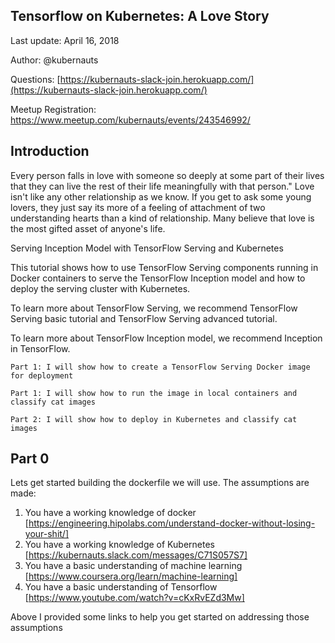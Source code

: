 Tensorflow on Kubernetes: A Love Story
---
Last update: April 16, 2018


Author: @kubernauts

Questions: [https://kubernauts-slack-join.herokuapp.com/](https://kubernauts-slack-join.herokuapp.com/)

Meetup Registration: https://www.meetup.com/kubernauts/events/243546992/

Introduction
---
Every person falls in love with someone so deeply at some part of their lives that they can live the rest of their life meaningfully with that person." Love isn't like any other relationship as we know. If you get to ask some young lovers, they just say its more of a feeling of attachment of two understanding hearts than a kind of relationship. Many believe that love is the most gifted asset of anyone's life.
        

Serving Inception Model with TensorFlow Serving and Kubernetes

This tutorial shows how to use TensorFlow Serving components running in Docker containers to serve the TensorFlow Inception model and how to deploy the serving cluster with Kubernetes.

To learn more about TensorFlow Serving, we recommend TensorFlow Serving basic tutorial and TensorFlow Serving advanced tutorial.

To learn more about TensorFlow Inception model, we recommend Inception in TensorFlow.

`Part 1: I will show how to create a TensorFlow Serving Docker image for deployment`

`Part 1: I will show how to run the image in local containers and classify cat images`

`Part 2: I will show how to deploy in Kubernetes and classify cat images`



Part 0
---

Lets get started building the dockerfile we will use.
The assumptions are made:
1. You have a working knowledge of docker [https://engineering.hipolabs.com/understand-docker-without-losing-your-shit/]
2. You have a working knowledge of Kubernetes [https://kubernauts.slack.com/messages/C71S057S7]
3. You have a basic understanding of machine learning [https://www.coursera.org/learn/machine-learning]
4. You have a basic understanding of Tensorflow [https://www.youtube.com/watch?v=cKxRvEZd3Mw]

Above I provided some links to help you get started on addressing those assumptions

